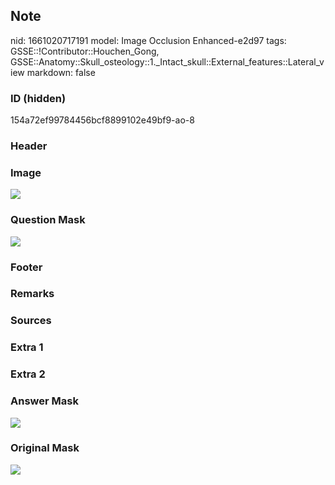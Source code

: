 ## Note
nid: 1661020717191
model: Image Occlusion Enhanced-e2d97
tags: GSSE::!Contributor::Houchen_Gong, GSSE::Anatomy::Skull_osteology::1._Intact_skull::External_features::Lateral_view
markdown: false

### ID (hidden)
154a72ef99784456bcf8899102e49bf9-ao-8

### Header


### Image
<img src="netter-lateralviewofskull-mandibleremoved.png">

### Question Mask
<img src="154a72ef99784456bcf8899102e49bf9-ao-8-Q.svg">

### Footer


### Remarks


### Sources


### Extra 1


### Extra 2


### Answer Mask
<img src="154a72ef99784456bcf8899102e49bf9-ao-8-A.svg">

### Original Mask
<img src="154a72ef99784456bcf8899102e49bf9-ao-O.svg">
